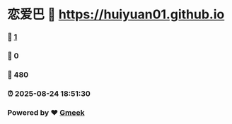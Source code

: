 # 恋爱巴 :link: https://huiyuan01.github.io 
### :page_facing_up: [1](https://huiyuan01.github.io/tag.html) 
### :speech_balloon: 0 
### :hibiscus: 480 
### :alarm_clock: 2025-08-24 18:51:30 
### Powered by :heart: [Gmeek](https://github.com/Meekdai/Gmeek)
